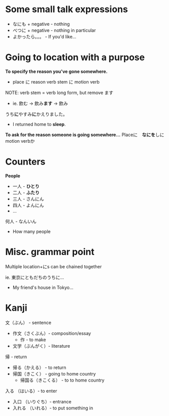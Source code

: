 # Some small talk expressions
- なにも + negative - nothing
- べつに + negative - nothing in particular
- よかったら。。。 - If you'd like...

# Going to location with a purpose
**To specify the reason you've gone somewhere.**
- place に reason verb stem に motion verb

NOTE: verb stem = verb long form, but remove ます
- ie. 飲む $\rightarrow$ 飲み**ます** $\rightarrow$ 飲み

うち**に**やすみ**に**かえりました。
- I returned home to **sleep**.

**To ask for the reason someone is going somewhere...**
Placeに　**なにを**しに　motion verbか

# Counters
**People**
- 一人 - **ひとり**
- 二人 - **ふたり**
- 三人 - さんにん
- 四人 - よんにん
- ...

何人 - なんいん
- How many people

# Misc. grammar point
Multiple location+にs can be chained together

ie. 東京にともだちのうちに...
- My friend's house in Tokyo...

# Kanji
文（ぶん） - sentence
- 作文（さくぶん）- composition/essay
	- 作 - to make
- 文学（ぶんがく）- literature

帰 - return
- 帰る（かえる） - to return
- 帰国（きこく） - going to home country
	- 帰国る（きこくる） - to to home country

入る （はいる）- to enter
- 入口 （いりぐち）- entrance
- 入れる （いれる）- to put something in